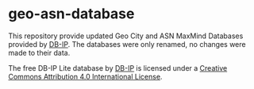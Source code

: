 # geo-asn-database

This repository provide updated Geo City and ASN MaxMind Databases provided by [DB-IP](https://db-ip.com). The databases were only renamed, no changes were made to their data.

The free DB-IP Lite database by [DB-IP](https://db-ip.com/) is licensed under a [Creative Commons Attribution 4.0 International License](https://creativecommons.org/licenses/by/4.0/).
